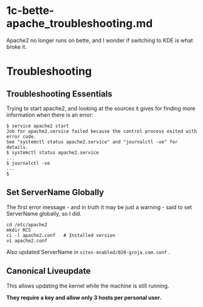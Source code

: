 
# 1c-bette-apache_troubleshooting.md

Apache2 no longer runs on bette, and I wonder if switching to KDE is what broke it.

# Troubleshooting

## Troubleshooting Essentials

Trying to start apache2, and looking at the sources it gives for finding more information when there is an error:

```
$ service apache2 start
Job for apache2.service failed because the control process exited with error code.
See "systemctl status apache2.service" and "journalctl -xe" for details.
$ systemctl status apache2.service
...
$ journalctl -xe
...
$
```

## Set ServerName Globally

The first error message - and in truth it may be just a warning - said to set ServerName globally, so I did.

```
cd /etc/apache2
mkdir RCS
ci -l apache2.conf   # Installed version
vi apache2.conf
```

Also updated ServerName in `sites-enabled/020-groja.com.conf` .

## Canonical Liveupdate

This allows updating the kernel while the machine is still running.

**They require a key and allow only 3 hosts per personal user.**

